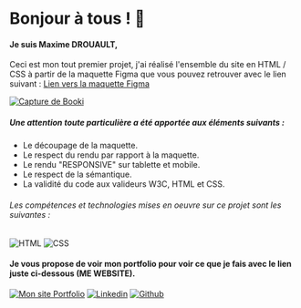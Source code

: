 # Bonjour à tous ! 👋

#### Je suis Maxime DROUAULT,
Ceci est mon tout premier projet, j'ai réalisé l'ensemble du site en HTML / CSS à partir de la maquette Figma que vous pouvez retrouver avec le lien suivant : <a href='https://www.figma.com/file/yA7MRETzb30A4r6NUJKFjl/Maquettes-Booki-(desktop%2C-mobile%2C-tablette)?type=design&node-id=3%3A0&t=OXWj7ieXDza8HSvD-1' target="_blank">Lien vers la maquette Figma</a>

<a href="https://maximedrouault.github.io/Booki/" target="_blank">
  <img src="https://maximedrouault.vercel.app/img/booki.jpg" alt="Capture de Booki" />
</a>

##### Une attention toute particulière a été apportée aux éléments suivants :
- Le découpage de la maquette.
- Le respect du rendu par rapport à la maquette.
- Le rendu "RESPONSIVE" sur tablette et mobile.
- Le respect de la sémantique.
- La validité du code aux valideurs W3C, HTML et CSS.

###### Les compétences et technologies mises en oeuvre sur ce projet sont les suivantes :

![HTML](https://img.shields.io/badge/HTML-%23FFac45.svg?&style=for-the-badge&logo=html5&logoColor=white&color=orange)
![CSS](https://img.shields.io/badge/CSS-%23FFac45.svg?&style=for-the-badge&logo=css3&logoColor=white&color=blue)


#### Je vous propose de voir mon portfolio pour voir ce que je fais avec le lien juste ci-dessous (ME WEBSITE).

<a href='https://maximedrouault.vercel.app/' target="_blank"><img alt='Mon site Portfolio' src='https://img.shields.io/badge/website-000000?style=for-the-badge&logo=About.me&logoColor=white'/></a>
<a href='https://www.linkedin.com/in/maximedrouault/' target="_blank"><img alt='Linkedin' src='https://img.shields.io/badge/linkedin-%230077B5.svg?style=for-the-badge&logo=linkedin&logoColor=white'/></a>
<a href='https://github.com/maximedrouault' target="_blank"><img alt='Github' src='https://img.shields.io/badge/GitHub-100000?style=for-the-badge&logo=github&logoColor=white'/></a>
